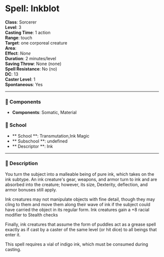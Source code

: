 
# Spell: Inkblot
**Class**: Sorcerer  
**Level**: 3  
**Casting Time**: 1 action  
**Range**: touch  
**Target**: one corporeal creature  
**Area**:   
**Effect**: _None_  
**Duration**: 2 minutes/level  
**Saving Throw**: None (none)  
**Spell Resistance**: No (no)  
**DC**: 13  
**Caster Level**: 1  
**Spontaneous**: Yes

---

### 🔮 Components
- **Components**: Somatic, Material

### 🏫 School
- ** School **: Transmutation,Ink Magic
- ** Subschool **: undefined
- ** Descriptor **: Ink
---

### 📜 Description
You turn the subject into a malleable being of pure ink, which takes on the ink subtype. An ink creature's gear, weapons, and armor turn to ink and are absorbed into the creature; however, its size, Dexterity, deflection, and armor bonuses still apply.

Ink creatures may not manipulate objects with fine detail, though they may cling to them and move them along their wave of ink if the subject could have carried the object in its regular form. Ink creatures gain a +8 racial modifier to Stealth checks

Finally, ink creatures that assume the form of puddles act as a grease spell exactly as if cast by a caster of the same level (or hit dice) to all beings that enter it.

This spell requires a vial of indigo ink, which must be consumed during casting.

